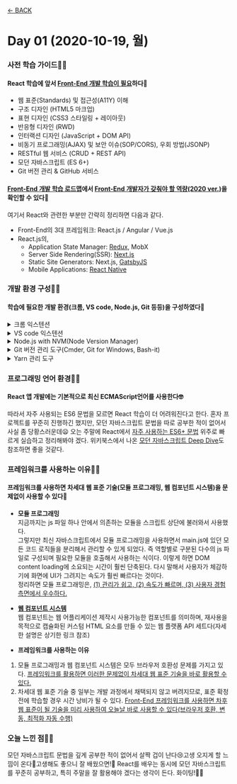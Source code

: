 [← BACK](./README.md)

# Day 01 (2020-10-19, 월)

### 사전 학습 가이드🤸‍♀️

#### React 학습에 앞서 <ins>Front-End 개발 학습이 필요</ins>하다🤯

+ 웹 표준(Standards) 및 접근성(A11Y) 이해
+ 구조 디자인 (HTML5 마크업)
+ 표현 디자인 (CSS3 스타일링 + 레이아웃)
+ 반응형 디자인 (RWD)
+ 인터랙션 디자인 (JavaScript + DOM API)
+ 비동기 프로그래밍(AJAX) 및 보안 이슈(SOP/CORS), 우회 방법(JSONP)
+ RESTful 웹 서비스 (CRUD + REST API)
+ 모던 자바스크립트 (ES 6+)
+ Git 버전 관리 & GitHub 서비스


#### [Front-End 개발 학습 로드맵](https://roadmap.sh/frontend)에서 <ins>Front-End 개발자가 갖춰야 할 역량(2020 ver.)</ins>을 확인할 수 있다🤖
여기서 React와 관련한 부분만 간략히 정리하면 다음과 같다. 
+ Front-End의 3대 프레임워크: React.js / Angular / Vue.js
+ React.js의, 
    - Application State Manager: [Redux](https://redux.js.org/), MobX
    - Server Side Rendering(SSR): [Next.js](https://nextjs.org/)
    - Static Site Generators: Next.js, [GatsbyJS](https://www.gatsbyjs.com/)
    - Mobile Applications: [React Native](https://reactnative.dev/)


### 개발 환경 구성🤸‍♀️
#### 학습에 필요한 개발 환경(크롬, VS code, Node.js, Git 등등)을 구성하였다🔧

<details>
<summary>크롬 익스텐션</summary>

+ Octotree
+ GitZip for Github
+ GitHub Custom Tab Size
+ Restlet Client
+ VSCode Marketplace
+ disable-HTML
+ Quick Color
</details>

<details>
<summary>VS code 익스텐션</summary>

+ FIle Utils
+ Bracket Pair Colorizer 2
+ Image preview
+ Color Highlight
+ Color Manager
+ HTMLHint
+ ESLint
+ Translator
+ Auto Complete Tag
+ IntelliSense for CSS class names in HTML
+ Live Server
+ Debugger for Chrome

</details>

<details>
<summary>Node.js with NVM(Node Version Manager)</summary>

[NVM](https://github.com/nvm-sh/nvm)은 컴퓨터에 여러 버전의 Node.js를 관리하도록 돕는 도구다. 
1. Windows용 패키지 매니저 [Chocolatey](https://chocolatey.org/) 설치
![chocolatey 설치](./assets/week01_mon01.gif "chocolatey 설치")
2. Chocolatey 패키지 매니저를 사용해 [NVM for Windows](https://github.com/coreybutler/nvm-windows#usage) 설치     
`choco install nvm`
3. nvm으로 Node.js 설치
![nvm으로 Node.js 설치](./assets/week01_mon02.gif "nvm으로 Node.js 설치")

</details>

<details>
<summary>Git 버전 관리 도구(Cmder, Git for Windows, Bash-it)</summary>

+ Cmder 
    - Chocolatey를 사용해 [Cmder](https://chocolatey.org/packages/Cmder) 설치 ![chocolatey로 cmder 설치](./assets/week01_mon03.gif "chocolatey로 cmder 설치")
    
    - cmder 설정 변경 ![cmder 설정 변경](./assets/week01_mon04.gif "cmder 설정 변경")

+ Git for Windows 
    - [git 간편 안내서
    ](https://rogerdudler.github.io/git-guide/index.ko.html)
+ Bash-it 도구 

</details>

<details>
<summary>Yarn 관리 도구</summary>

[Yarn](https://yarnpkg.com/)은 NPM과 같은 패키지 매니저다. 수업에서는 Yarn을 사용한다고 하여 npm을 사용해 Yarn도 설치해보았다.
![npm으로 yarn 설치](./assets/week01_mon05.gif "npm으로 yarn 설치")

</details>


### 프로그래밍 언어 환경🤸‍♀️
#### React 앱 개발에는 기본적으로 최신 **ECMAScript**언어를 사용한다🤓

따라서 자주 사용되는 ES6 문법을 모르면 React 학습이 더 어려워진다고 한다. 혼자 프로젝트를 꾸준히 진행하긴 했지만, 모던 자바스크립트 문법을 따로 공부한 적이 없어서 사실 좀 당황스러운데😦
오는 주말에 React에서 [자주 사용하는 ES6+ 문법](https://xn--xy1bk56a.run/react-master/lecture/pre-js-env.html#javascript-%ED%8A%B8%EB%9E%9C%EC%8A%A4%ED%8F%AC%EB%A8%B8) 위주로 빠르게 실습하고 정리해봐야 겠다. 
위키북스에서 나온 <ins>[모던 자바스크립트 Deep Dive](https://xn--xy1bk56a.run/react-master/lecture/pre-js-env.html#javascript-%ED%8A%B8%EB%9E%9C%EC%8A%A4%ED%8F%AC%EB%A8%B8)</ins>도 참조하면 좋을 것같다. 


### 프레임워크를 사용하는 이유🤸‍♀️
#### 프레임워크를 사용하면 차세대 웹 표준 기술(모듈 프로그래밍, 웹 컴포넌트 시스템)을 문제없이 사용할 수 있다🤖
+ **모듈 프로그래밍**  
지금까지는 js 파일 하나 안에서 의존하는 모듈을 스크립트 상단에 불러와서 사용했다.  
그렇지만 최신 자바스크립트에서 모듈 프로그래밍을 사용하면서 main.js에 있던 모든 코드 로직들을 분리해서 관리할 수 있게 되었다. 즉 역할별로 구분된 다수의 js 파일로 구성되며 필요한 모듈을 호출해서 사용하는 식이다. 이렇게 하면 DOM content loading에 소요되는 시간이 훨씬 단축된다. 다시 말해서 사용자가 체감하기에 화면에 UI가 그려지는 속도가 훨씬 빠르다는 것이다.  
정리하면 모듈 프로그래밍은, <ins> (1) 관리가 쉽고, (2) 속도가 빠르며, (3) 사용자 경험 측면에서 우수하다. </ins>


+ **[웹 컴포넌트 시스템](github.com/yamoo9/WebComponent#소개)**  
웹 컴포넌트는 웹 어플리케이션 제작시 사용가능한 컴포넌트를 의미하며, 재사용을 목적으로 캡슐화된 커스텀 HTML 요소를 만들 수 있는 웹 플랫폼 API 세트다(자세한 설명은 상기한 링크 참조)

+ **프레임워크를 사용하는 이유**
1. 모듈 프로그래밍과 웹 컴포넌트 시스템은 모두 브라우저 호환성 문제를 가지고 있다. <ins>프레임워크를 활용하면 이러한 문제없이 차세대 웹 표준 기술을 바로 활용할 수 있다.</ins> 
2. 차세대 웹 표준 기술 중 일부는 개발 과정에서 채택되지 않고 버려지므로, 표준 확정 전에 학습할 경우 시간 낭비가 될 수 있다. <ins>Front-End 프레임워크를 사용하면 차후 웹 표준이 될 기술을 미리 사용하여 오늘날 바로 사용할 수 있다(브라우저 호환, 변동, 최적화 자동 수행)</ins>



### 오늘 느낀 점🤸‍♀️
모던 자바스크립트 문법을 깊게 공부한 적이 없어서 살짝 겁이 난다😢고생 오지게 할 느낌이 온다🌊고생해도 좋으니 잘 배웠으면!🦔
React를 배우는 동시에 모던 자바스크립트를 꾸준히 공부하고, 특히 주말을 잘 활용해야 겠다는 생각이 든다. 화이팅!💪🌝


